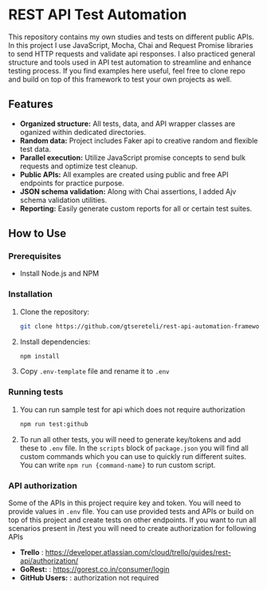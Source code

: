 # REST API Test Automation

This repository contains my own studies and tests on different public APIs. In this project I use JavaScript, Mocha, Chai and Request Promise libraries to send HTTP requests and validate api responses. I also practiced general structure and tools used in API test automation to streamline and enhance testing process. If you find examples here useful, feel free to clone repo and build on top of this framework to test your own projects as well.

## Features

- **Organized structure:** All tests, data, and API wrapper classes are oganized within dedicated directories.
- **Random data:** Project includes Faker api to creative random and flexible test data.
- **Parallel execution:** Utilize JavaScript promise concepts to send bulk requests and optimize test cleanup.
- **Public APIs:** All examples are created using public and free API endpoints for practice purpose.
- **JSON schema validation:** Along with Chai assertions, I added Ajv schema validation utilities.
- **Reporting:** Easily generate custom reports for all or certain test suites.

## How to Use

### Prerequisites

- Install Node.js and NPM

### Installation

1. Clone the repository:

    ```bash
    git clone https://github.com/gtsereteli/rest-api-automation-framework.git
    ```

2. Install dependencies:

    ```bash
    npm install
    ```
3. Copy `.env-template` file and rename it to `.env`

### Running tests
1. You can run sample test for api which does not require authorization 

    ```bash
    npm run test:github
    ```
2. To run all other tests, you will need to generate key/tokens and add these to `.env` file.
In the `scripts` block of `package.json` you will find all custom commands which you can use
to quickly run different suites. You can write `npm run {command-name}` to run custom script.

### API authorization

Some of the APIs in this project require key and token. You will need to provide values in `.env` file.
You can use provided tests and APIs or build on top of this project and create tests on other endpoints.
If you want to run all scenarios present in /test you will need to create authorization for following APIs

- **Trello** : https://developer.atlassian.com/cloud/trello/guides/rest-api/authorization/
- **GoRest:** : https://gorest.co.in/consumer/login
- **GitHub Users:** : authorization not required
